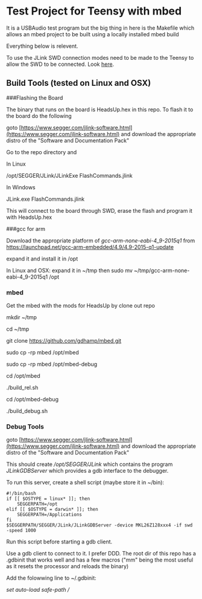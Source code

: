 # Test Project for Teensy with mbed
It is a USBAudio test program but the big thing in here is the Makefile which
allows an mbed project to be built using a locally installed mbed build

Everything below is relevent.

To use the JLink SWD connection modes need to be made to the Teensy to allow
the SWD to be connected. Look
[here](http://mcuoneclipse.com/2014/08/09/hacking-the-teensy-v3-1-for-swd-debugging).

## Build Tools (tested on Linux and OSX)

###Flashing the Board

The binary that runs on the board is HeadsUp.hex in this repo. To flash it to the board do the following

goto [https://www.segger.com/jlink-software.html](https://www.segger.com/jlink-software.html) and download the appropriate distro of the "Software and Documentation Pack"

Go to the repo directory and

In Linux

/opt/SEGGER/JLink/JLinkExe FlashCommands.jlink

In Windows

JLink.exe FlashCommands.jlink

This will connect to the board through SWD, erase the flash and program it with HeadsUp.hex


###gcc for arm

Download the appropriate platform of *gcc-arm-none-eabi-4_9-2015q1*
from https://launchpad.net/gcc-arm-embedded/4.9/4.9-2015-q1-update

expand it and install it in /opt

In Linux and OSX: expand it in ~/tmp then sudo mv ~/tmp/gcc-arm-none-eabi-4_9-2015q1 /opt 

### mbed
Get the mbed with the mods for HeadsUp by clone out repo

mkdir ~/tmp

cd ~/tmp

git clone https://github.com/gdhamp/mbed.git

sudo cp -rp mbed /opt/mbed

sudo cp -rp mbed /opt/mbed-debug


cd /opt/mbed

./build_rel.sh

cd /opt/mbed-debug

./build_debug.sh


### Debug Tools

goto [https://www.segger.com/jlink-software.html](https://www.segger.com/jlink-software.html) and download the appropriate distro of the "Software and Documentation Pack"

This should create */opt/SEGGER/JLink* which contains the program *JLinkGDBServer* which provides a gdb interface to the debugger.

To run this server, create a shell script (maybe store it in ~/bin):

```shell
#!/bin/bash
if [[ $OSTYPE = linux* ]]; then
	SEGGERPATH=/opt
elif [[ $OSTYPE = darwin* ]]; then
	SEGGERPATH=/Applications
fi
$SEGGERPATH/SEGGER/JLink/JLinkGDBServer -device MKL26Z128xxx4 -if swd -speed 1000
```

Run this script before starting a gdb client.

Use a gdb client to connect to it. I prefer DDD. The root dir of this repo  has a .gdbinit that works well and has a few macros ("mm" being the most useful as it resets the processor and reloads the binary)

Add the folowwing line to ~/.gdbinit:

*set auto-load safe-path /*


